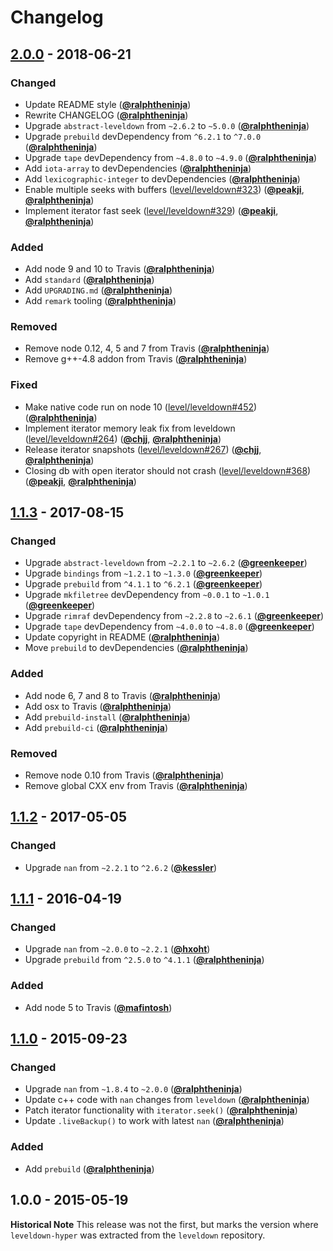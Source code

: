 # Changelog

## [2.0.0] - 2018-06-21

### Changed

- Update README style ([**@ralphtheninja**](https://github.com/ralphtheninja))
- Rewrite CHANGELOG ([**@ralphtheninja**](https://github.com/ralphtheninja))
- Upgrade `abstract-leveldown` from `~2.6.2` to `~5.0.0` ([**@ralphtheninja**](https://github.com/ralphtheninja))
- Upgrade `prebuild` devDependency from `^6.2.1` to `^7.0.0` ([**@ralphtheninja**](https://github.com/ralphtheninja))
- Upgrade `tape` devDependency from `~4.8.0` to `~4.9.0` ([**@ralphtheninja**](https://github.com/ralphtheninja))
- Add `iota-array` to devDependencies ([**@ralphtheninja**](https://github.com/ralphtheninja))
- Add `lexicographic-integer` to devDependencies ([**@ralphtheninja**](https://github.com/ralphtheninja))
- Enable multiple seeks with buffers ([level/leveldown#323](https://github.com/level/leveldown/issues/323)) ([**@peakji**](https://github.com/peakji), [**@ralphtheninja**](https://github.com/ralphtheninja))
- Implement iterator fast seek ([level/leveldown#329](https://github.com/level/leveldown/issues/329)) ([**@peakji**](https://github.com/peakji), [**@ralphtheninja**](https://github.com/ralphtheninja))

### Added

- Add node 9 and 10 to Travis ([**@ralphtheninja**](https://github.com/ralphtheninja))
- Add `standard` ([**@ralphtheninja**](https://github.com/ralphtheninja))
- Add `UPGRADING.md` ([**@ralphtheninja**](https://github.com/ralphtheninja))
- Add `remark` tooling ([**@ralphtheninja**](https://github.com/ralphtheninja))

### Removed

- Remove node 0.12, 4, 5 and 7 from Travis ([**@ralphtheninja**](https://github.com/ralphtheninja))
- Remove g++-4.8 addon from Travis ([**@ralphtheninja**](https://github.com/ralphtheninja))

### Fixed

- Make native code run on node 10 ([level/leveldown#452](https://github.com/level/leveldown/issues/452)) ([**@ralphtheninja**](https://github.com/ralphtheninja))
- Implement iterator memory leak fix from leveldown ([level/leveldown#264](https://github.com/level/leveldown/issues/264)) ([**@chjj**](https://github.com/chjj), [**@ralphtheninja**](https://github.com/ralphtheninja))
- Release iterator snapshots ([level/leveldown#267](https://github.com/level/leveldown/issues/267)) ([**@chjj**](https://github.com/chjj), [**@ralphtheninja**](https://github.com/ralphtheninja))
- Closing db with open iterator should not crash ([level/leveldown#368](https://github.com/level/leveldown/issues/368)) ([**@peakji**](https://github.com/peakji), [**@ralphtheninja**](https://github.com/ralphtheninja))

## [1.1.3] - 2017-08-15

### Changed

- Upgrade `abstract-leveldown` from `~2.2.1` to `~2.6.2` ([**@greenkeeper**](https://github.com/greenkeeper))
- Upgrade `bindings` from `~1.2.1` to `~1.3.0` ([**@greenkeeper**](https://github.com/greenkeeper))
- Upgrade `prebuild` from `^4.1.1` to `^6.2.1` ([**@greenkeeper**](https://github.com/greenkeeper))
- Upgrade `mkfiletree` devDependency from `~0.0.1` to `~1.0.1` ([**@greenkeeper**](https://github.com/greenkeeper))
- Upgrade `rimraf` devDependency from `~2.2.8` to `~2.6.1` ([**@greenkeeper**](https://github.com/greenkeeper))
- Upgrade `tape` devDependency from `~4.0.0` to `~4.8.0` ([**@greenkeeper**](https://github.com/greenkeeper))
- Update copyright in README ([**@ralphtheninja**](https://github.com/ralphtheninja))
- Move `prebuild` to devDependencies ([**@ralphtheninja**](https://github.com/ralphtheninja))

### Added

- Add node 6, 7 and 8 to Travis ([**@ralphtheninja**](https://github.com/ralphtheninja))
- Add osx to Travis ([**@ralphtheninja**](https://github.com/ralphtheninja))
- Add `prebuild-install` ([**@ralphtheninja**](https://github.com/ralphtheninja))
- Add `prebuild-ci` ([**@ralphtheninja**](https://github.com/ralphtheninja))

### Removed

- Remove node 0.10 from Travis ([**@ralphtheninja**](https://github.com/ralphtheninja))
- Remove global CXX env from Travis ([**@ralphtheninja**](https://github.com/ralphtheninja))

## [1.1.2] - 2017-05-05

### Changed

- Upgrade `nan` from `~2.2.1` to `^2.6.2` ([**@kessler**](https://github.com/kessler))

## [1.1.1] - 2016-04-19

### Changed

- Upgrade `nan` from `~2.0.0` to `~2.2.1` ([**@hxoht**](https://github.com/hxoht))
- Upgrade `prebuild` from `^2.5.0` to `^4.1.1` ([**@ralphtheninja**](https://github.com/ralphtheninja))

### Added

- Add node 5 to Travis ([**@mafintosh**](https://github.com/mafintosh))

## [1.1.0] - 2015-09-23

### Changed

- Upgrade `nan` from `~1.8.4` to `~2.0.0` ([**@ralphtheninja**](https://github.com/ralphtheninja))
- Update c++ code with `nan` changes from `leveldown` ([**@ralphtheninja**](https://github.com/ralphtheninja))
- Patch iterator functionality with `iterator.seek()` ([**@ralphtheninja**](https://github.com/ralphtheninja))
- Update `.liveBackup()` to work with latest `nan` ([**@ralphtheninja**](https://github.com/ralphtheninja))

### Added

- Add `prebuild` ([**@ralphtheninja**](https://github.com/ralphtheninja))

## 1.0.0 - 2015-05-19

**Historical Note** This release was not the first, but marks the version where `leveldown-hyper` was extracted from the `leveldown` repository.

[2.0.0]: https://github.com/level/leveldown-hyper/compare/v1.1.3...v2.0.0

[1.1.3]: https://github.com/level/leveldown-hyper/compare/v1.1.2...v1.1.3

[1.1.2]: https://github.com/level/leveldown-hyper/compare/v1.1.1...v1.1.2

[1.1.1]: https://github.com/level/leveldown-hyper/compare/v1.1.0...v1.1.1

[1.1.0]: https://github.com/level/leveldown-hyper/compare/v1.0.0...v1.1.0
